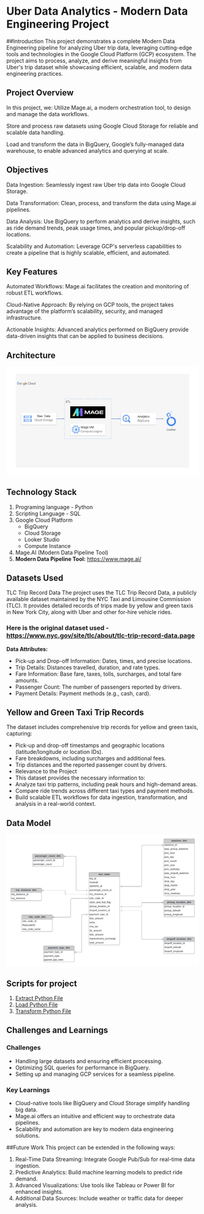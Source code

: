 # Uber Data Analytics - Modern Data Engineering Project

##Introduction
This project demonstrates a complete Modern Data Engineering pipeline for analyzing Uber trip data, leveraging cutting-edge tools and technologies in the Google Cloud Platform (GCP) ecosystem. The project aims to process, analyze, and derive meaningful insights from Uber's trip dataset while showcasing efficient, scalable, and modern data engineering practices.
## Project Overview

In this project, we:
Utilize Mage.ai, a modern orchestration tool, to design and manage the data workflows.

Store and process raw datasets using Google Cloud Storage for reliable and scalable data handling.

Load and transform the data in BigQuery, Google’s fully-managed data warehouse, to enable advanced analytics and querying at scale.

## Objectives
Data Ingestion: Seamlessly ingest raw Uber trip data into Google Cloud Storage.

Data Transformation: Clean, process, and transform the data using Mage.ai pipelines.

Data Analysis: Use BigQuery to perform analytics and derive insights, such as ride demand trends, peak usage times, and popular pickup/drop-off locations.

Scalability and Automation: Leverage GCP's serverless capabilities to create a pipeline that is highly scalable, efficient, and automated.
## Key Features
Automated Workflows: Mage.ai facilitates the creation and monitoring of robust ETL workflows.

Cloud-Native Approach: By relying on GCP tools, the project takes advantage of the platform’s scalability, security, and managed infrastructure.

Actionable Insights: Advanced analytics performed on BigQuery provide data-driven insights that can be applied to business decisions.


## Architecture
![Project Architecture](architecture.jpg)

## Technology Stack
1. Programing language - Python
2. Scripting Language - SQL
3. Google Cloud Platform
   - BigQuery
   - Cloud Storage
   - Looker Studio
   - Compute Instance
4. Mage.AI (Modern Data Pipeline Tool)
5. **Modern Data Pipeline Tool:** https://www.mage.ai/

## Datasets Used
TLC Trip Record Data 
The project uses the TLC Trip Record Data, a publicly available dataset maintained by the NYC Taxi and Limousine Commission (TLC). It provides detailed records of trips made by yellow and green taxis in New York City, along with Uber and other for-hire vehicle rides.

### Here is the original dataset used - https://www.nyc.gov/site/tlc/about/tlc-trip-record-data.page
**Data Attributes:**
- Pick-up and Drop-off Information: Dates, times, and precise locations.
- Trip Details: Distances travelled, duration, and rate types.
- Fare Information: Base fare, taxes, tolls, surcharges, and total fare amounts.
- Passenger Count: The number of passengers reported by drivers.
- Payment Details: Payment methods (e.g., cash, card).
## Yellow and Green Taxi Trip Records
The dataset includes comprehensive trip records for yellow and green taxis, capturing:
- Pick-up and drop-off timestamps and geographic locations (latitude/longitude or location IDs).
- Fare breakdowns, including surcharges and additional fees.
- Trip distances and the reported passenger count by drivers.
- Relevance to the Project
- This dataset provides the necessary information to:
- Analyze taxi trip patterns, including peak hours and high-demand areas.
- Compare ride trends across different taxi types and payment methods.
- Build scalable ETL workflows for data ingestion, transformation, and analysis in a real-world context.
## Data Model
![Data Model Image](data_model.jpeg)
## Scripts for project
1. [Extract Python File](mage-files/extract.py)
2. [Load Python File](mage-files/load.py)
3. [Transform Python File](mage-files/transform.py)

## Challenges and Learnings
### Challenges
- Handling large datasets and ensuring efficient processing.
- Optimizing SQL queries for performance in BigQuery.
- Setting up and managing GCP services for a seamless pipeline.
### Key Learnings
- Cloud-native tools like BigQuery and Cloud Storage simplify handling big data.
- Mage.ai offers an intuitive and efficient way to orchestrate data pipelines.
- Scalability and automation are key to modern data engineering solutions.

##Future Work
This project can be extended in the following ways:

1. Real-Time Data Streaming: Integrate Google Pub/Sub for real-time data ingestion.
2. Predictive Analytics: Build machine learning models to predict ride demand.
3. Advanced Visualizations: Use tools like Tableau or Power BI for enhanced insights.
4. Additional Data Sources: Include weather or traffic data for deeper analysis.
